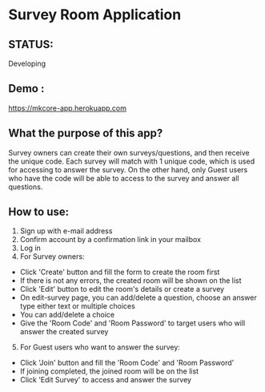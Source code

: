 # Survey Room Application

## STATUS: 
Developing

## Demo : 
https://mkcore-app.herokuapp.com

## What the purpose of this app?
Survey owners can create their own surveys/questions, and then receive the unique code. Each survey will match with 1 unique code, which is used for accessing to answer the survey. On the other hand, only Guest users who have the code will be able to access to the survey and answer all questions.  

## How to use:
1. Sign up with e-mail address
2. Confirm account by a confirmation link in your mailbox
3. Log in
4. For Survey owners:
  - Click 'Create' button and fill the form to create the room first
  - If there is not any errors, the created room will be shown on the list
  - Click 'Edit' button to edit the room's details or create a survey
  - On edit-survey page, you can add/delete a question, choose an answer type either text or multiple choices
  - You can add/delete a choice
  - Give the 'Room Code' and 'Room Password' to target users who will answer the created survey
5. For Guest users who want to answer the survey:
  - Click 'Join' button and fill the 'Room Code' and 'Room Password'
  - If joining completed, the joined room will be on the list
  - Click 'Edit Survey' to access and answer the survey

